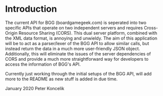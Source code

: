 # Introduction

The current API for BGG (boardgamegeek.com) is seperated into two specific APIs that operate on two independent servers and requires 
Cross-Origin Resource Sharing (CORS). This dual server platform, combined with the XML data format, is annoying and unwieldy. The aim of this application will be to act as a parser/lexer of the BGG API to allow similar calls, but instead return the data in a much more user-friendly JSON object. Additionally, this will eliminate the issues of the server dependencies of CORS and provide a much more straightforward way for developers to access the information of BGG's API.

Currently just working through the initial setups of the BGG API, will add more to the README as new stuff is added in due time. 

January 2020
Peter Koncelik 
